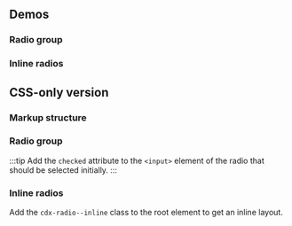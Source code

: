 <script setup>
import RadioGroup from '@/../component-demos/radio/examples/RadioGroup.vue';
import InlineRadios from '@/../component-demos/radio/examples/InlineRadios.vue';
</script>

## Demos

### Radio group

<cdx-demo-wrapper :force-reset="true" :force-controls="true">
<template v-slot:demo>
	<radio-group />
</template>

<template v-slot:code>

<<< @/../component-demos/radio/examples/RadioGroup.vue

</template>
</cdx-demo-wrapper>

### Inline radios

<cdx-demo-wrapper>
<template v-slot:demo>
	<inline-radios />
</template>

<template v-slot:code>

<<< @/../component-demos/radio/examples/InlineRadios.vue

</template>
</cdx-demo-wrapper>

## CSS-only version

### Markup structure

<cdx-demo-wrapper>
<template v-slot:demo>
	<span class="cdx-radio">
		<input id="radio-css-only-1" class="cdx-radio__input" type="radio" name="radio-css-only">
		<span class="cdx-radio__icon"></span>
		<label class="cdx-radio__label" for="radio-css-only-1">
			Radio 1
		</label>
	</span>
</template>
<template v-slot:code>

```html
<span class="cdx-radio">
	<!-- <input> element with id, type, name, and any other necessary
	attributes. The actual input is visually hidden. -->
	<input id="radio-css-only-1" class="cdx-radio__input" type="radio" name="radio-css-only">
	<!-- Empty span that will be styled to look like a radio input. -->
	<span class="cdx-radio__icon"></span>
	<!-- Label with `for` attribute matching the input's id. -->
	<label class="cdx-radio__label" for="radio-css-only-1">
		Radio 1
	</label>
</span>
```

</template>
</cdx-demo-wrapper>

### Radio group

:::tip
Add the `checked` attribute to the `<input>` element of the radio that should be selected
initially.
:::

<cdx-demo-wrapper>
<template v-slot:demo>
	<span class="cdx-radio">
		<input id="radio-group-css-only-1" class="cdx-radio__input" type="radio" name="radio-group-css-only">
		<span class="cdx-radio__icon"></span>
		<label class="cdx-radio__label" for="radio-group-css-only-1">
			Radio 1
		</label>
	</span>
	<span class="cdx-radio">
		<input id="radio-group-css-only-2" class="cdx-radio__input" type="radio" 	name="radio-group-css-only" checked>
		<span class="cdx-radio__icon"></span>
		<label class="cdx-radio__label" for="radio-group-css-only-2">
			Radio 2 (initially selected)
		</label>
	</span>
	<span class="cdx-radio">
		<input id="radio-group-css-only-3" class="cdx-radio__input" type="radio" name="radio-group-css-only">
		<span class="cdx-radio__icon"></span>
		<label class="cdx-radio__label" for="radio-group-css-only-3">
			Radio 3, which has a very long label that spans onto a second line to
			demonstrate what happens when text wraps
		</label>
	</span>
	<span class="cdx-radio">
		<input id="radio-group-css-only-4" class="cdx-radio__input" type="radio" 	name="radio-group-css-only"	disabled>
		<span class="cdx-radio__icon"></span>
		<label class="cdx-radio__label" for="radio-group-css-only-4">
			Radio 4 (disabled)
		</label>
	</span>
</template>
<template v-slot:code>

```html
<span class="cdx-radio">
	<input id="radio-group-css-only-1" class="cdx-radio__input" type="radio" name="radio-group-css-only">
	<span class="cdx-radio__icon"></span>
	<label class="cdx-radio__label" for="radio-group-css-only-1">
		Radio 1
	</label>
</span>
<span class="cdx-radio">
	<input id="radio-group-css-only-2" class="cdx-radio__input" type="radio" 	name="radio-group-css-only" checked>
	<span class="cdx-radio__icon"></span>
	<label class="cdx-radio__label" for="radio-group-css-only-2">
		Radio 2 (initially selected)
	</label>
</span>
<span class="cdx-radio">
	<input id="radio-group-css-only-3" class="cdx-radio__input" type="radio" name="radio-group-css-only">
<span class="cdx-radio__icon"></span>
	<label class="cdx-radio__label" for="radio-group-css-only-3">
		Radio 3, which has a very long label that spans onto a second line to
		demonstrate what happens when text wraps
	</label>
</span>
<span class="cdx-radio">
	<input id="radio-group-css-only-4" class="cdx-radio__input" type="radio" 	name="radio-group-css-only"	disabled>
	<span class="cdx-radio__icon"></span>
	<label class="cdx-radio__label" for="radio-group-css-only-4">
		Radio 4 (disabled)
	</label>
</span>
```

</template>
</cdx-demo-wrapper>

### Inline radios

Add the `cdx-radio--inline` class to the root element to get an inline layout.

<cdx-demo-wrapper>
<template v-slot:demo>
	<span class="cdx-radio cdx-radio--inline">
		<input id="radio-group-css-only-inline-1" class="cdx-radio__input" type="radio" name="radio-group-css-only-inline">
		<span class="cdx-radio__icon"></span>
		<label class="cdx-radio__label" for="radio-group-css-only-inline-1">
			Radio 1
		</label>
	</span>
	<span class="cdx-radio cdx-radio--inline">
		<input id="radio-group-css-only-inline-2" class="cdx-radio__input" type="radio" name="radio-group-css-only-inline" checked>
		<span class="cdx-radio__icon"></span>
		<label class="cdx-radio__label" for="radio-group-css-only-inline-2">
			Radio 2
		</label>
	</span>
</template>
<template v-slot:code>

```html
<span class="cdx-radio cdx-radio--inline">
	<input id="radio-group-css-only-inline-1" class="cdx-radio__input" type="radio" name="radio-group-css-only-inline">
	<span class="cdx-radio__icon"></span>
	<label class="cdx-radio__label" for="radio-group-css-only-inline-1">
		Radio 1
	</label>
</span>
<span class="cdx-radio cdx-radio--inline">
	<input id="radio-group-css-only-inline-2" class="cdx-radio__input" type="radio" name="radio-group-css-only-inline" checked>
	<span class="cdx-radio__icon"></span>
	<label class="cdx-radio__label" for="radio-group-css-only-inline-2">
		Radio 2
	</label>
</span>
```

</template>
</cdx-demo-wrapper>
